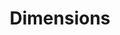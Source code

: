 ---
layout: default
bigquery: https://console.cloud.google.com/bigquery?p=covid-19-dimensions-ai&page=table&d=data&t=publications
contributors: Digital Science, https://www.digital-science.com/
cost: Free for personal, non-commercial use.
description: Dimensions contains more than 100 million publications, ranging from
  articles published in scholarly journals, books and book chapters, to preprints
  and conference proceedings. All publications are contextualized with linked data
  sets, funding, publications, patents, clinical trials, and policy documents. You
  can also view associated categories, funders, institutions, and researcher profiles.
documentation: https://docs.dimensions.ai/bigquery/index.html
last_edit: Mon, 04 Apr 2022 19:04:00 GMT
location: https://www.dimensions.ai/products/free/
maintained_by: Digital Science, https://www.digital-science.com/
schema_fields: '[''funding_cad'', ''conditions'', ''funding_aud'', ''category_icrp_ct'',
  ''types'', ''priority_year'', ''expiration_year'', ''repository_name'', ''researcher_ids'',
  ''reference_ids'', ''resulting_publication_doi'', ''acronyms'', ''funder_org_cities'',
  ''date_modified'', ''created_date'', ''priority_date'', ''status'', ''legal_status'',
  ''publication_ids'', ''funder_org'', ''arxiv_id'', ''date'', ''gender'', ''research_org_state_codes'',
  ''research_org_state_names'', ''brief_title'', ''wikipedia_url'', ''grant_number'',
  ''address'', ''clinical_trial_ids'', ''original_title'', ''eisbn'', ''metrics'',
  ''title'', ''family_members_ids'', ''category_bra'', ''date_inserted'', ''year'',
  ''category_sdg'', ''license'', ''family_count'', ''name'', ''associated_publication_pmid'',
  ''inventor_names'', ''language'', ''relationships'', ''embargo_date'', ''repository_id'',
  ''category_for'', ''category_hrcs_rac'', ''original_assignee_countries'', ''jurisdiction'',
  ''volume'', ''associated_publication_id'', ''date_normal'', ''journal'', ''doi'',
  ''description'', ''start_year'', ''family_id'', ''proceedings_title'', ''parent_id'',
  ''start_date'', ''isbn'', ''conference'', ''funding_usd'', ''category_hrcs_hc'',
  ''publication_date'', ''funding_gbp'', ''book_series_title'', ''categories'', ''end_date'',
  ''established'', ''cpc'', ''pmcid'', ''aliases'', ''altmetrics'', ''registry'',
  ''funding_chf'', ''organisation_details'', ''editors'', ''research_org_countries'',
  ''funder_org_countries'', ''research_org_cities'', ''issue'', ''book_title'', ''research_orgs'',
  ''category_rcdc'', ''associated_publication_arxiv_id'', ''assignee_orgs'', ''mesh_headings'',
  ''labels'', ''filing_status'', ''granted_date'', ''open_access_categories_v2'',
  ''category_icrp_cso'', ''source_id'', ''citation_string'', ''supporting_grant_ids'',
  ''category_hra'', ''legal_events'', ''subtitles'', ''funding_cny'', ''funder_org_state_codes'',
  ''assignee_countries'', ''research_org_country_names'', ''current_assignee'', ''pages'',
  ''active_years'', ''foa_number'', ''current_assignee_orgs'', ''original_assignee_orgs'',
  ''authors'', ''funding_currency'', ''current_assignee_countries'', ''original_abstract'',
  ''expiration_date'', ''linkout'', ''associated_grant_ids'', ''interventions'', ''external_ids'',
  ''funder_countries'', ''pmid'', ''funding_details'', ''concepts'', ''links'', ''associated_publication_doi'',
  ''repository_url'', ''open_access_categories'', ''funding_eur'', ''granted_year'',
  ''date_imported_gbq'', ''email_address'', ''ipcr'', ''resulting_publication_ids'',
  ''id'', ''funding_amount'', ''funding_nzd'', ''patent_ids'', ''publisher'', ''date_online'',
  ''funder_org_acronyms'', ''category_uoa'', ''publication_year'', ''type'', ''funder_orgs'',
  ''abstract'', ''phase'', ''citations_count'', ''journal_lists'', ''acknowledgements'',
  ''cited_by_ids'', ''investigators'', ''mesh_terms'', ''citations'', ''application_number'',
  ''kind'', ''funding_jpy'', ''filing_year'', ''acronym'', ''original_assignee'',
  ''date_print'', ''filing_date'', ''research_org_city_names'', ''end_year'']'
shortname: dimensions
tags:
- scholarly literature
- patents
- funding
- clinical trials
- academic profiles
terms_of_use: 'Use of both the Dimensions COVID-19 dataset and full Dimensions dataset
  are subject to the Dimensions Terms of use: https://www.dimensions.ai/policies-terms-legal '
title: Dimensions
uuid: dcff88bd-fe6b-4fdb-8159-809bf9d7bc1c
---